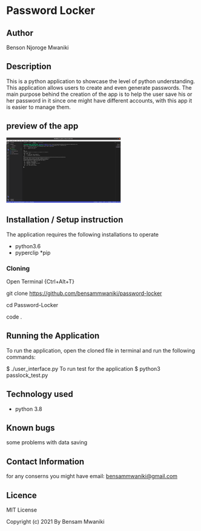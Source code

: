 # Password Locker #

## Author ##
Benson Njoroge Mwaniki 
## Description ##
This is a python application to showcase the level of python understanding. This application allows users to create and even generate passwords. The main purpose behind the creation of the app is to help the user save his or her password in it since one might have different accounts, with this app it is easier to manage them.

## preview of the app

<img src="scsh.png" width=60%>

## Installation / Setup instruction

The application requires the following installations to operate
* python3.6
* pyperclip
*pip
### Cloning
Open Terminal {Ctrl+Alt+T}

git clone https://github.com/bensammwaniki/password-locker

cd Password-Locker

code .

## Running the Application

To run the application, open the cloned file in terminal and run the following commands:

  $ ./user_interface.py
To run test for the application $ python3 passlock_test.py

## Technology used

* python 3.8

## Known bugs 
some problems with data saving

## Contact Information
for any conserns you might have email: bensammwaniki@gmail.com

## Licence
MIT License

Copyright (c) 2021 By Bensam Mwaniki
